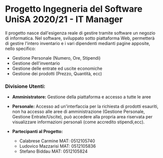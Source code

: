 # Progetto Ingegneria del Software UniSA 2020/21 - IT Manager

Il progetto nasce dall'esigenza reale di gestire tramite software un negozio di informatica. Nel software, sviluppato sotto piattaforma Web, permetterà di gestire l'intero inventario e i vari dipendenti medianti pagine apposite, nello specifico:

*    Gestione Personale (Numero, Ore, Stipendi)
*    Gestione dell'inventario
*    Gestione delle entrate ed uscite economiche
*    Gestione dei prodotti (Prezzo, Quantità, ecc)

### Divisione Utenti:

   * **Amministratore:** Gestione della piattaforma e accesso a tutte le aree

   * **Personale:** Accesso ad un'interfaccia per la richiesta di prodotti esauriti, non ha accesso alle aree di amministrazione (Gestione Personale, 
    Gestione Entrate/Uscite), può accedere alla propria area riservata per visualizzare informazioni personali (come accredito stipendi,ecc).
	

* **Partecipanti al Progetto:**

	* Calabrese Carmine     MAT: 0512105740
	* Ludovico Mazzarisi    MAT: 0512105836
    * Stefano Biddau        MAT: 0512105824
	
